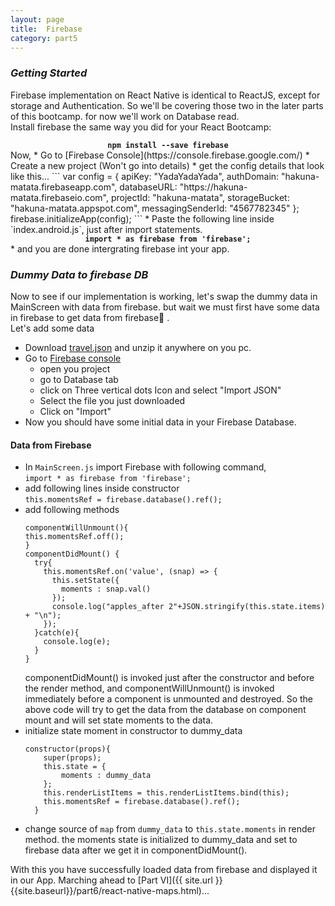 ```yaml
---
layout: page
title:  Firebase
category: part5
---
```


### _Getting Started_  
Firebase implementation on React Native is identical to ReactJS, except for storage and Authentication. So we'll be covering those two in the later parts of this bootcamp. for now we'll work on Database read.  
Install firebase the same way you did for your React Bootcamp:  
<center><strong><code>npm install --save firebase</code></strong></center>  
Now,
* Go to [Firebase Console](https://console.firebase.google.com/)
* Create a new project (Won't go into details)
* get the config details that look like this...
```
  var config = {
    apiKey: "YadaYadaYada",
    authDomain: "hakuna-matata.firebaseapp.com",
    databaseURL: "https://hakuna-matata.firebaseio.com",
    projectId: "hakuna-matata",
    storageBucket: "hakuna-matata.appspot.com",
    messagingSenderId: "4567782345"
  };
  firebase.initializeApp(config);
```  
* Paste the following line inside `index.android.js`, just after import statements. 
<center><strong><code>import * as firebase from 'firebase';</code></strong></center>
* and you are done intergrating firebase int your app.




### _Dummy Data to firebase DB_  
Now to see if our implementation is working, let's swap the dummy data in MainScreen with data from firebase. but wait we must first have some data in firebase to get data from firebase🤔 .  
Let's add some data 
* Download [travel.json](https://gist.github.com/pavitran/3c749d44607a3adcfb3d7da81748ef3c/archive/19a88356d8bbafa7a0e232f8b235c9b5e1291ad2.zip) and unzip it anywhere on you pc.
* Go to [Firebase console](https://console.firebase.google.com/)
	- open you project
	- go to Database tab
	- click on Three vertical dots Icon and select "Import JSON"
	- Select the file you just downloaded
	- Click on "Import"
* Now you should have some initial data in your Firebase Database.  

#### Data from Firebase
* In `MainScreen.js` import Firebase with following command,  
	`import * as firebase from 'firebase';`  
* add following lines inside constructor  
	`this.momentsRef = firebase.database().ref();`  
* add following methods 
	```
  componentWillUnmount(){
    this.momentsRef.off();
  }
  componentDidMount() {
      try{
        this.momentsRef.on('value', (snap) => {
          this.setState({
            moments : snap.val()
          });
          console.log("apples_after 2"+JSON.stringify(this.state.items) + "\n");
        });
      }catch(e){
        console.log(e);
      }
  }
	```
	componentDidMount() is invoked just after the constructor and before the render method, and componentWillUnmount() is invoked immediately before a component is unmounted and destroyed. So the above code will try to get the data from the database on component mount and will set state moments to the data.
* initialize state moment in constructor to dummy_data
	```
	constructor(props){ 
		super(props);
		this.state = {
			moments : dummy_data
		};
		this.renderListItems = this.renderListItems.bind(this);
		this.momentsRef = firebase.database().ref();
	  }
	```
* change source of `map` from `dummy_data` to `this.state.moments` in render method. the moments state is initialized to dummy_data and set to firebase data after we get it in componentDidMount().  

With this you have successfully loaded data from firebase and displayed it in our App. Marching ahead to [Part VI]({{ site.url }}{{site.baseurl}}/part6/react-native-maps.html)...